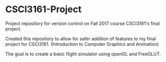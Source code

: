 # CSCI3161-Project
Project repository for version control on Fall 2017 course CSCI3161's final project.

Created this repository to allow for safer addition of features to my final project for CSCI3161.
(Introduction to Computer Graphics and Animation)

The goal is to create a basic flight simulator using openGL and FreeGLUT.
